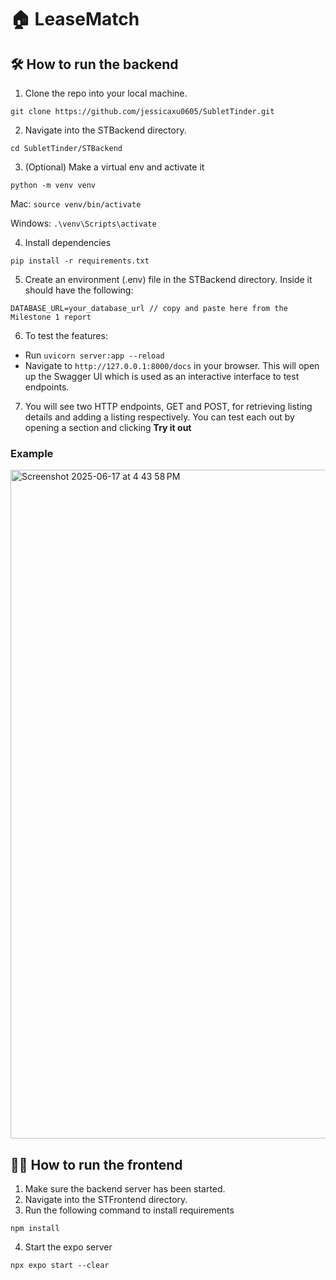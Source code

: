 # 🏠 LeaseMatch
## 🛠️ How to run the backend
1. Clone the repo into your local machine.
```
git clone https://github.com/jessicaxu0605/SubletTinder.git
```

2. Navigate into the STBackend directory.
```
cd SubletTinder/STBackend
```

3. (Optional) Make a virtual env and activate it
```
python -m venv venv
```
   Mac: `source venv/bin/activate`
   
   Windows: `.\venv\Scripts\activate`

4. Install dependencies
```
pip install -r requirements.txt
```

5. Create an environment (.env) file in the STBackend directory. Inside it should have the following:
```
DATABASE_URL=your_database_url // copy and paste here from the Milestone 1 report
```

6. To test the features:
- Run `uvicorn server:app --reload` 
- Navigate to `http://127.0.0.1:8000/docs` in your browser. This will open up the Swagger UI which is used as an interactive interface to test endpoints.

7. You will see two HTTP endpoints, GET and POST, for retrieving listing details and adding a listing respectively. You can test each out by opening a section and clicking **Try it out**

### Example
<img width="1070" alt="Screenshot 2025-06-17 at 4 43 58 PM" src="https://github.com/user-attachments/assets/c126ccd3-b893-48bf-88e1-e162d280d99d" />

## 👩‍💻 How to run the frontend
1. Make sure the backend server has been started.
2. Navigate into the STFrontend directory.
3. Run the following command to install requirements
```
npm install
```
4. Start the expo server
```
npx expo start --clear
```
